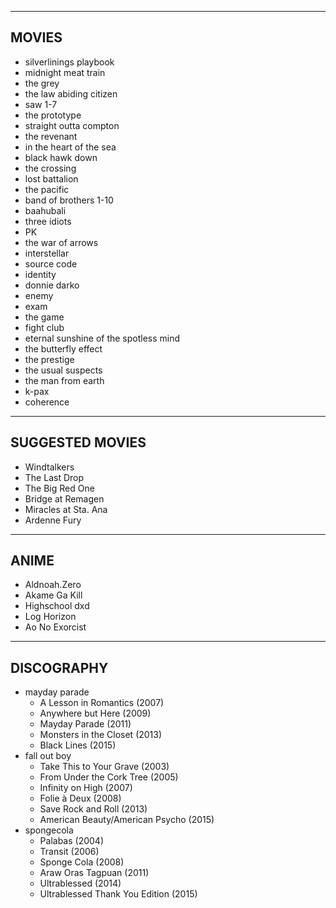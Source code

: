 -----------------
MOVIES
-----------------
* silverlinings playbook
* midnight meat train
* the grey
* the law abiding citizen
* saw 1-7
* the prototype
* straight outta compton
* the revenant
* in the heart of the sea
* black hawk down
* the crossing
* lost battalion
* the pacific
* band of brothers 1-10
* baahubali
* three idiots
* PK
* the war of arrows
* interstellar
* source code
* identity
* donnie darko
* enemy
* exam
* the game
* fight club
* eternal sunshine of the spotless mind
* the butterfly effect
* the prestige
* the usual suspects
* the man from earth
* k-pax
* coherence

  
-----------------
SUGGESTED MOVIES
-----------------
* Windtalkers
* The Last Drop
* The Big Red One
* Bridge at Remagen
* Miracles at Sta. Ana
* Ardenne Fury


-----------------
ANIME
-----------------
* Aldnoah.Zero
* Akame Ga Kill
* Highschool dxd
* Log Horizon
* Ao No Exorcist


-----------------
DISCOGRAPHY
-----------------
* mayday parade
	* A Lesson in Romantics (2007)
	* Anywhere but Here (2009)
	* Mayday Parade (2011)
	* Monsters in the Closet (2013)
	* Black Lines (2015)
* fall out boy
	* Take This to Your Grave (2003)
	* From Under the Cork Tree (2005)
	* Infinity on High (2007)
	* Folie à Deux (2008)
	* Save Rock and Roll (2013)
	* American Beauty/American Psycho (2015)
* spongecola
	* Palabas (2004)
	* Transit (2006)
	* Sponge Cola (2008)
	* Araw Oras Tagpuan (2011)
	* Ultrablessed (2014)
	* Ultrablessed Thank You Edition (2015)
